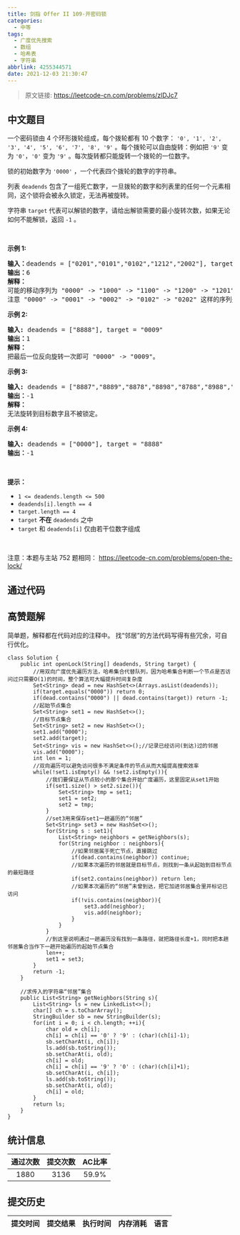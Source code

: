 ```yaml
---
title: 剑指 Offer II 109-开密码锁
categories:
  - 中等
tags:
  - 广度优先搜索
  - 数组
  - 哈希表
  - 字符串
abbrlink: 4255344571
date: 2021-12-03 21:30:47
---
```


> 原文链接: https://leetcode-cn.com/problems/zlDJc7




## 中文题目
<div><p>一个密码锁由 4&nbsp;个环形拨轮组成，每个拨轮都有 10 个数字： <code>&#39;0&#39;, &#39;1&#39;, &#39;2&#39;, &#39;3&#39;, &#39;4&#39;, &#39;5&#39;, &#39;6&#39;, &#39;7&#39;, &#39;8&#39;, &#39;9&#39;</code> 。每个拨轮可以自由旋转：例如把 <code>&#39;9&#39;</code> 变为&nbsp;<code>&#39;0&#39;</code>，<code>&#39;0&#39;</code> 变为 <code>&#39;9&#39;</code> 。每次旋转都只能旋转一个拨轮的一位数字。</p>

<p>锁的初始数字为 <code>&#39;0000&#39;</code> ，一个代表四个拨轮的数字的字符串。</p>

<p>列表 <code>deadends</code> 包含了一组死亡数字，一旦拨轮的数字和列表里的任何一个元素相同，这个锁将会被永久锁定，无法再被旋转。</p>

<p>字符串 <code>target</code> 代表可以解锁的数字，请给出解锁需要的最小旋转次数，如果无论如何不能解锁，返回 <code>-1</code> 。</p>

<p>&nbsp;</p>

<p><strong>示例 1:</strong></p>

<pre>
<strong>输入：</strong>deadends = [&quot;0201&quot;,&quot;0101&quot;,&quot;0102&quot;,&quot;1212&quot;,&quot;2002&quot;], target = &quot;0202&quot;
<strong>输出：</strong>6
<strong>解释：</strong>
可能的移动序列为 &quot;0000&quot; -&gt; &quot;1000&quot; -&gt; &quot;1100&quot; -&gt; &quot;1200&quot; -&gt; &quot;1201&quot; -&gt; &quot;1202&quot; -&gt; &quot;0202&quot;。
注意 &quot;0000&quot; -&gt; &quot;0001&quot; -&gt; &quot;0002&quot; -&gt; &quot;0102&quot; -&gt; &quot;0202&quot; 这样的序列是不能解锁的，因为当拨动到 &quot;0102&quot; 时这个锁就会被锁定。
</pre>

<p><strong>示例 2:</strong></p>

<pre>
<strong>输入:</strong> deadends = [&quot;8888&quot;], target = &quot;0009&quot;
<strong>输出：</strong>1
<strong>解释：</strong>
把最后一位反向旋转一次即可 &quot;0000&quot; -&gt; &quot;0009&quot;。
</pre>

<p><strong>示例 3:</strong></p>

<pre>
<strong>输入:</strong> deadends = [&quot;8887&quot;,&quot;8889&quot;,&quot;8878&quot;,&quot;8898&quot;,&quot;8788&quot;,&quot;8988&quot;,&quot;7888&quot;,&quot;9888&quot;], target = &quot;8888&quot;
<strong>输出：</strong>-1
<strong>解释：
</strong>无法旋转到目标数字且不被锁定。
</pre>

<p><strong>示例 4:</strong></p>

<pre>
<strong>输入:</strong> deadends = [&quot;0000&quot;], target = &quot;8888&quot;
<strong>输出：</strong>-1
</pre>

<p>&nbsp;</p>

<p><strong>提示：</strong></p>

<ul>
	<li><code>1 &lt;=&nbsp;deadends.length &lt;= 500</code></li>
	<li><code><font face="monospace">deadends[i].length == 4</font></code></li>
	<li><code><font face="monospace">target.length == 4</font></code></li>
	<li><code>target</code> <strong>不在</strong> <code>deadends</code> 之中</li>
	<li><code>target</code> 和 <code>deadends[i]</code> 仅由若干位数字组成</li>
</ul>

<p>&nbsp;</p>

<p><meta charset="UTF-8" />注意：本题与主站 752&nbsp;题相同：&nbsp;<a href="https://leetcode-cn.com/problems/open-the-lock/">https://leetcode-cn.com/problems/open-the-lock/</a></p>
</div>

## 通过代码
<RecoDemo>
</RecoDemo>


## 高赞题解
简单题，解释都在代码对应的注释中。
找“邻居”的方法代码写得有些冗余，可自行优化。
```
class Solution {
    public int openLock(String[] deadends, String target) {
        //用双向广度优先遍历方法，哈希集合代替队列，因为哈希集合判断一个节点是否访问过只需要O(1)的时间，整个算法可大幅提升时间复杂度
        Set<String> dead = new HashSet<>(Arrays.asList(deadends));
        if(target.equals("0000")) return 0;
        if(dead.contains("0000") || dead.contains(target)) return -1;
        //起始节点集合
        Set<String> set1 = new HashSet<>();
        //目标节点集合
        Set<String> set2 = new HashSet<>();
        set1.add("0000");
        set2.add(target);
        Set<String> vis = new HashSet<>();//记录已经访问(到达)过的邻居
        vis.add("0000");
        int len = 1; 
        //双向遍历可以避免访问很多不满足条件的节点从而大幅提高搜索效率
        while(!set1.isEmpty() && !set2.isEmpty()){
            //我们要保证从节点较小的那个集合开始广度遍历，这里固定从set1开始
            if(set1.size() > set2.size()){
                Set<String> tmp = set1;
                set1 = set2;
                set2 = tmp;
            }
            //set3用来保存set1一趟遍历的“邻居”
            Set<String> set3 = new HashSet<>();
            for(String s : set1){
                List<String> neighbors = getNeighbors(s);
                for(String neighbor : neighbors){
                    //如果邻居属于死亡节点，直接跳过
                    if(dead.contains(neighbor)) continue;
                    //如果本次遍历的邻居就是目标节点，则找到一条从起始到目标节点的最短路径
                    if(set2.contains(neighbor)) return len;
                    //如果本次遍历的“邻居”未曾到达，把它加进邻居集合里并标记已访问
                    if(!vis.contains(neighbor)){
                        set3.add(neighbor);
                        vis.add(neighbor);
                    }
                }
            }
            //到这里说明通过一趟遍历没有找到一条路径，就把路径长度+1，同时把本趟邻居集合当作下一趟开始遍历的起始节点集合
            len++;
            set1 = set3;
        }
        return -1;
    }

    //求传入的字符串“邻居”集合
    public List<String> getNeighbors(String s){
        List<String> ls = new LinkedList<>();
        char[] ch = s.toCharArray();
        StringBuilder sb = new StringBuilder(s);
        for(int i = 0; i < ch.length; ++i){
            char old = ch[i];
            ch[i] = ch[i] == '0' ? '9' : (char)(ch[i]-1);
            sb.setCharAt(i, ch[i]);
            ls.add(sb.toString());
            sb.setCharAt(i, old);
            ch[i] = old;
            ch[i] = ch[i] == '9' ? '0' : (char)(ch[i]+1);
            sb.setCharAt(i, ch[i]);
            ls.add(sb.toString());
            sb.setCharAt(i, old);
            ch[i] = old;
        }
        return ls;
    }
}
```


## 统计信息
| 通过次数 | 提交次数 | AC比率 |
| :------: | :------: | :------: |
|    1880    |    3136    |   59.9%   |

## 提交历史
| 提交时间 | 提交结果 | 执行时间 |  内存消耗  | 语言 |
| :------: | :------: | :------: | :--------: | :--------: |
